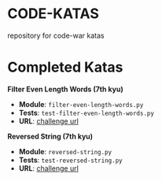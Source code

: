 # CODE-KATAS
repository for code-war katas

# Completed Katas

**Filter Even Length Words (7th kyu)**

- **Module**: `filter-even-length-words.py`
- **Tests**: `test-filter-even-length-words.py`
- **URL**: [challenge url](https://www.codewars.com/kata/filterevenlengthwords/train/python)

**Reversed String (7th kyu)**

- **Module**: `reversed-string.py`
- **Tests**: `test-reversed-string.py`
- **URL**: [challenge url](https://www.codewars.com/kata/reversed-strings/train/python)